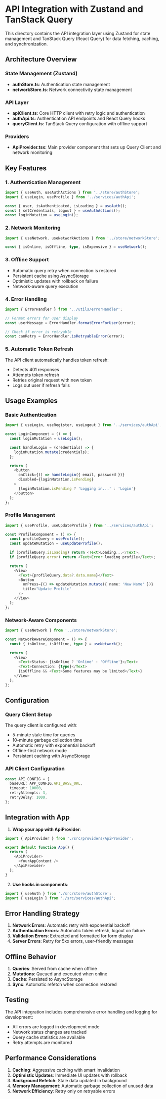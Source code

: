 # API Integration with Zustand and TanStack Query

This directory contains the API integration layer using Zustand for state management and TanStack Query (React Query) for data fetching, caching, and synchronization.

## Architecture Overview

### State Management (Zustand)

- **authStore.ts**: Authentication state management
- **networkStore.ts**: Network connectivity state management

### API Layer

- **apiClient.ts**: Core HTTP client with retry logic and authentication
- **authApi.ts**: Authentication API endpoints and React Query hooks
- **queryClient.ts**: TanStack Query configuration with offline support

### Providers

- **ApiProvider.tsx**: Main provider component that sets up Query Client and network monitoring

## Key Features

### 1. Authentication Management

```typescript
import { useAuth, useAuthActions } from '../store/authStore';
import { useLogin, useProfile } from '../services/authApi';

const { user, isAuthenticated, isLoading } = useAuth();
const { setCredentials, logout } = useAuthActions();
const loginMutation = useLogin();
```

### 2. Network Monitoring

```typescript
import { useNetwork, useNetworkActions } from '../store/networkStore';

const { isOnline, isOffline, type, isExpensive } = useNetwork();
```

### 3. Offline Support

- Automatic query retry when connection is restored
- Persistent cache using AsyncStorage
- Optimistic updates with rollback on failure
- Network-aware query execution

### 4. Error Handling

```typescript
import { ErrorHandler } from '../utils/errorHandler';

// Format errors for user display
const userMessage = ErrorHandler.formatErrorForUser(error);

// Check if error is retryable
const canRetry = ErrorHandler.isRetryableError(error);
```

### 5. Automatic Token Refresh

The API client automatically handles token refresh:

- Detects 401 responses
- Attempts token refresh
- Retries original request with new token
- Logs out user if refresh fails

## Usage Examples

### Basic Authentication

```typescript
import { useLogin, useRegister, useLogout } from '../services/authApi';

const LoginComponent = () => {
  const loginMutation = useLogin();

  const handleLogin = (credentials) => {
    loginMutation.mutate(credentials);
  };

  return (
    <button
      onClick={() => handleLogin({ email, password })}
      disabled={loginMutation.isPending}
    >
      {loginMutation.isPending ? 'Logging in...' : 'Login'}
    </button>
  );
};
```

### Profile Management

```typescript
import { useProfile, useUpdateProfile } from '../services/authApi';

const ProfileComponent = () => {
  const profileQuery = useProfile();
  const updateMutation = useUpdateProfile();

  if (profileQuery.isLoading) return <Text>Loading...</Text>;
  if (profileQuery.error) return <Text>Error loading profile</Text>;

  return (
    <View>
      <Text>{profileQuery.data?.data.name}</Text>
      <Button
        onPress={() => updateMutation.mutate({ name: 'New Name' })}
        title="Update Profile"
      />
    </View>
  );
};
```

### Network-Aware Components

```typescript
import { useNetwork } from '../store/networkStore';

const NetworkAwareComponent = () => {
  const { isOnline, isOffline, type } = useNetwork();

  return (
    <View>
      <Text>Status: {isOnline ? 'Online' : 'Offline'}</Text>
      <Text>Connection: {type}</Text>
      {isOffline && <Text>Some features may be limited</Text>}
    </View>
  );
};
```

## Configuration

### Query Client Setup

The query client is configured with:

- 5-minute stale time for queries
- 10-minute garbage collection time
- Automatic retry with exponential backoff
- Offline-first network mode
- Persistent caching with AsyncStorage

### API Client Configuration

```typescript
const API_CONFIG = {
  baseURL: APP_CONFIG.API_BASE_URL,
  timeout: 10000,
  retryAttempts: 3,
  retryDelay: 1000,
};
```

## Integration with App

1. **Wrap your app with ApiProvider**:

```typescript
import { ApiProvider } from './src/providers/ApiProvider';

export default function App() {
  return (
    <ApiProvider>
      <YourAppContent />
    </ApiProvider>
  );
}
```

2. **Use hooks in components**:

```typescript
import { useAuth } from './src/store/authStore';
import { useLogin } from './src/services/authApi';
```

## Error Handling Strategy

1. **Network Errors**: Automatic retry with exponential backoff
2. **Authentication Errors**: Automatic token refresh, logout on failure
3. **Validation Errors**: Extracted and formatted for form display
4. **Server Errors**: Retry for 5xx errors, user-friendly messages

## Offline Behavior

1. **Queries**: Served from cache when offline
2. **Mutations**: Queued and executed when online
3. **Cache**: Persisted to AsyncStorage
4. **Sync**: Automatic refetch when connection restored

## Testing

The API integration includes comprehensive error handling and logging for development:

- All errors are logged in development mode
- Network status changes are tracked
- Query cache statistics are available
- Retry attempts are monitored

## Performance Considerations

1. **Caching**: Aggressive caching with smart invalidation
2. **Optimistic Updates**: Immediate UI updates with rollback
3. **Background Refetch**: Stale data updated in background
4. **Memory Management**: Automatic garbage collection of unused data
5. **Network Efficiency**: Retry only on retryable errors
